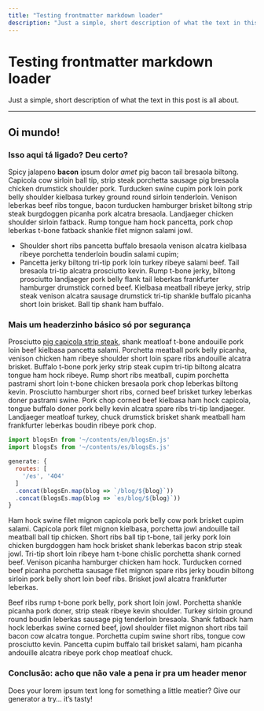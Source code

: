 ```yaml
---
title: "Testing frontmatter markdown loader"
description: "Just a simple, short description of what the text in this post is all about."
---
```


# Testing frontmatter markdown loader

Just a simple, short description of what the text in this post is all about.

<hr />

## Oi mundo!

### Isso aqui tá ligado? Deu certo?

Spicy jalapeno **bacon** ipsum dolor *amet* pig bacon tail bresaola biltong. Capicola cow sirloin ball tip, strip steak porchetta sausage pig bresaola chicken drumstick shoulder pork. Turducken swine cupim pork loin pork belly shoulder kielbasa turkey ground round sirloin tenderloin. Venison leberkas beef ribs tongue, bacon turducken hamburger brisket biltong strip steak burgdoggen picanha pork alcatra bresaola. Landjaeger chicken shoulder sirloin fatback. Rump tongue ham hock pancetta, pork chop leberkas t-bone fatback shankle filet mignon salami jowl.

- Shoulder short ribs pancetta buffalo bresaola venison alcatra kielbasa ribeye porchetta tenderloin boudin salami cupim;
- Pancetta jerky biltong tri-tip pork loin turkey ribeye salami beef. Tail bresaola tri-tip alcatra prosciutto kevin. Rump t-bone jerky, biltong prosciutto landjaeger pork belly flank tail leberkas frankfurter hamburger drumstick corned beef. Kielbasa meatball ribeye jerky, strip steak venison alcatra sausage drumstick tri-tip shankle buffalo picanha short loin brisket. Ball tip shank ham buffalo.

### Mais um headerzinho básico só por segurança

Prosciutto [pig capicola strip steak](https://www.pudim.com.br), shank meatloaf t-bone andouille pork loin beef kielbasa pancetta salami. Porchetta meatball pork belly picanha, venison chicken ham ribeye shoulder short loin spare ribs andouille alcatra brisket. Buffalo t-bone pork jerky strip steak cupim tri-tip biltong alcatra tongue ham hock ribeye. Rump short ribs meatball, cupim porchetta pastrami short loin t-bone chicken bresaola pork chop leberkas biltong kevin. Prosciutto hamburger short ribs, corned beef brisket turkey leberkas doner pastrami swine. Pork chop corned beef kielbasa ham hock capicola, tongue buffalo doner pork belly kevin alcatra spare ribs tri-tip landjaeger. Landjaeger meatloaf turkey, chuck drumstick brisket shank meatball ham frankfurter leberkas boudin ribeye pork chop.

```javascript
import blogsEn from '~/contents/en/blogsEn.js'
import blogsEs from '~/contents/es/blogsEs.js'

generate: {
  routes: [
    '/es', '404'
  ]
  .concat(blogsEn.map(blog => `/blog/${blog}`))
  .concat(blogsEs.map(blog => `es/blog/${blog}`))
}
```

Ham hock swine filet mignon capicola pork belly cow pork brisket cupim salami. Capicola pork filet mignon kielbasa, porchetta jowl andouille tail meatball ball tip chicken. Short ribs ball tip t-bone, tail jerky pork loin chicken burgdoggen ham hock brisket shank leberkas bacon strip steak jowl. Tri-tip short loin ribeye ham t-bone chislic porchetta shank corned beef. Venison picanha hamburger chicken ham hock. Turducken corned beef picanha porchetta sausage filet mignon spare ribs jerky boudin biltong sirloin pork belly short loin beef ribs. Brisket jowl alcatra frankfurter leberkas.

Beef ribs rump t-bone pork belly, pork short loin jowl. Porchetta shankle picanha pork doner, strip steak ribeye kevin shoulder. Turkey sirloin ground round boudin leberkas sausage pig tenderloin bresaola. Shank fatback ham hock leberkas swine corned beef, jowl shoulder filet mignon short ribs tail bacon cow alcatra tongue. Porchetta cupim swine short ribs, tongue cow prosciutto kevin. Pancetta cupim buffalo tail brisket salami, ham picanha andouille alcatra ribeye pork chop meatloaf chuck.

### Conclusão: acho que não vale a pena ir pra um header menor

Does your lorem ipsum text long for something a little meatier? Give our generator a try… it’s tasty!